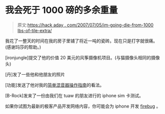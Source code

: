 # 我会死于 1000 磅的多余重量

> 原文:[https://hack aday . com/2007/07/05/im-going-die-from-1000 lbs-of-tile-extra/](https://hackaday.com/2007/07/05/im-gonna-die-from-1000lbs-of-tile-extra/)

我花了一整天的时间在我的房子里铺了将近一吨的瓷砖。现在只是打字就很痛。(感谢玛莎的帮助。)

[ironjungle]提交了他的价值 20 美元的风筝摄像机项目。(与猫摄像头相同的摄像头)

[丹]发了一些他和他朋友的照片

[功能]发送了他对我的[简单混音器操作指南](http://www.engadget.com/2006/09/20/how-to-make-a-simple-sound-mixer/)的看法。

[B-Rock]发来了一份由我们在 tuaw 的朋友进行的 iphone sim 卡测试。

如果你试图为最新的极客产品开发网络内容，你可能会为 iphone 开发 [firebug](http://www.joehewitt.com/blog/firebug_for_iph.php) 。